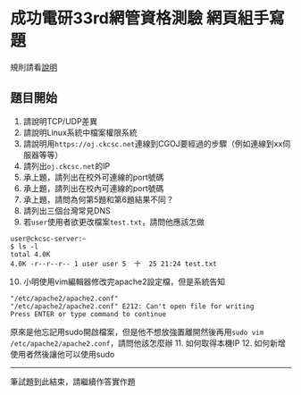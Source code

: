 # 成功電研33rd網管資格測驗 網頁組手寫題 #
規則請看[說明](../README.md)  
## 題目開始 ##
1. 請說明TCP/UDP差異
2. 請說明Linux系統中檔案權限系統
3. 請說明用`https://oj.ckcsc.net`連線到CGOJ要經過的步驟（例如連線到xx伺服器等等）
4. 請列出`oj.ckcsc.net`的IP
5. 承上題，請列出在校外可連線的port號碼
6. 承上題，請列出在校內可連線的port號碼
7. 承上題，請問為何第5題和第6題結果不同？
8. 請列出三個台灣常見DNS
9. 若`user`使用者欲更改檔案`test.txt`，請問他應該怎做
```
user@ckcsc-server:~
$ ls -l
total 4.0K
4.0K -r--r--r-- 1 user user 5  十  25 21:24 test.txt
```
10. 小明使用vim編輯器修改完apache2設定檔，但是系統告知
```
"/etc/apache2/apache2.conf"
"/etc/apache2/apache2.conf" E212: Can't open file for writing
Press ENTER or type command to continue
```
原來是他忘記用sudo開啟檔案，但是他不想放強置離開然後再用`sudo vim /etc/apache2/apache2.conf`，請問他該怎麼辦
11. 如何取得本機IP
12. 如何新增使用者然後讓他可以使用sudo

---

筆試題到此結束，請繼續作答實作題
